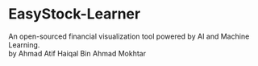 # EasyStock-Learner
An open-sourced financial visualization tool powered by AI and Machine Learning.  
by Ahmad Atif Haiqal Bin Ahmad Mokhtar

